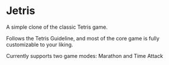 Jetris
======

A simple clone of the classic Tetris game.

Follows the Tetris Guideline, and most of the core game is fully customizable to your liking.

Currently supports two game modes: Marathon and Time Attack

